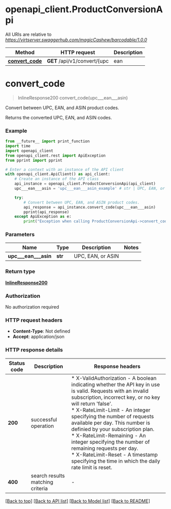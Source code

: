 # openapi_client.ProductConversionApi

All URIs are relative to *https://virtserver.swaggerhub.com/magicCashew/barcodable/1.0.0*

Method | HTTP request | Description
------------- | ------------- | -------------
[**convert_code**](ProductConversionApi.md#convert_code) | **GET** /api/v1/convert/{upc | ean | asin} | Convert between UPC, EAN, and ASIN product codes.


# **convert_code**
> InlineResponse200 convert_code(upc___ean___asin)

Convert between UPC, EAN, and ASIN product codes.

Returns the converted UPC, EAN, and ASIN codes.

### Example

```python
from __future__ import print_function
import time
import openapi_client
from openapi_client.rest import ApiException
from pprint import pprint

# Enter a context with an instance of the API client
with openapi_client.ApiClient() as api_client:
    # Create an instance of the API class
    api_instance = openapi_client.ProductConversionApi(api_client)
    upc___ean___asin = 'upc___ean___asin_example' # str | UPC, EAN, or ASIN

    try:
        # Convert between UPC, EAN, and ASIN product codes.
        api_response = api_instance.convert_code(upc___ean___asin)
        pprint(api_response)
    except ApiException as e:
        print("Exception when calling ProductConversionApi->convert_code: %s\n" % e)
```

### Parameters

Name | Type | Description  | Notes
------------- | ------------- | ------------- | -------------
 **upc___ean___asin** | **str**| UPC, EAN, or ASIN | 

### Return type

[**InlineResponse200**](InlineResponse200.md)

### Authorization

No authorization required

### HTTP request headers

 - **Content-Type**: Not defined
 - **Accept**: application/json

### HTTP response details
| Status code | Description | Response headers |
|-------------|-------------|------------------|
**200** | successful operation |  * X-ValidAuthorization - A boolean indicating whether the API key in use is valid. Requests with an invalid subscription, incorrect key, or no key will return &#39;false&#39;. <br>  * X-RateLimit-Limit - An integer specifying the number of requests available per day. This number is definied by your subscription plan. <br>  * X-RateLimit-Remaining - An integer specifying the number of remaining requests per day. <br>  * X-RateLimit-Reset - A timestamp specifying the time in which the daily rate limit is reset. <br>  |
**400** | search results matching criteria |  -  |

[[Back to top]](#) [[Back to API list]](../README.md#documentation-for-api-endpoints) [[Back to Model list]](../README.md#documentation-for-models) [[Back to README]](../README.md)

